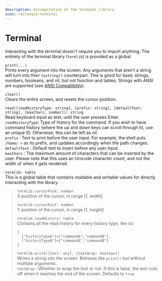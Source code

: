 ```yaml
---
description: Documentation of the terminal library.
icon: rectangle-terminal
---
```


# Terminal

Interacting with the terminal doesn't require you to import anything. The entirety of the terminal library (`termlib`) is provided as a global.

`print(...)`\
Prints every argument into the screen. Any arguments that aren't a string will turn into their `tostring()` counterpart. This is good for basic strings, numbers, booleans, and nil, but not function and tables. Strings with ANSI are supported (see [ANSI Compatibility](../ansi-compatibility.md)).

`clear()`\
Clears the entire screen, and resets the cursor position.

`read([readHistoryType: string], [prefix: string], [defaultText: string], [maxChars: number]): string`\
Read keyboard input as text, until the user presses Enter.\
`readHistoryType`: Type of history for the command. If you wish to have command history (where the up and down keys can scroll through it), use an unique ID. Otherwise, this can be left as nil.\
`prefix` : Text to print before the user input. For example, the shell puts `/home/ >` as its prefix, and updates accordingly when the path changes.\
`defaultText` : Default text to insert before any user input.\
`maxChars` : The maximum amount of characters that can be inserted by the user. Please note that this uses an Unicode character count, and not the width of when it gets rendered.

`termlib: table`\
This is a global table that contains readable and writable values for directly interacting with the library.

> `termlib.cursorPosX: number`\
> X position of the cursor, in range \[1, width]
>
> `termlib.cursorPosY: number`\
> Y position of the cursor, in range \[1, height]
>
> `termlib.readHistory: table`\
> Contains all the read history for every history type, like so:
>
> ```
> {
>   ["historyTypeA"]={"commandA","commandB"},
>   ["historyTypeB"]={"commandA","commandB"}
> }
> ```
>
> `termlib.write([text: any], [textWrap: boolean])`\
> Writes a string into the screen. Behaves like `print()` but without multiple arguments.\
> `textWrap` : Whether to wrap the text or not. If this is false, the text cuts off when it reaches the end of the screen. Defaults to `true`.

